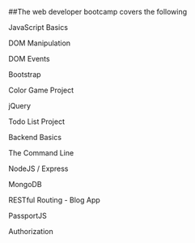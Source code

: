 ##The web developer bootcamp covers the following

JavaScript Basics

DOM Manipulation

DOM Events

Bootstrap

Color Game Project

jQuery

Todo List Project

Backend Basics

The Command Line

NodeJS / Express

MongoDB

RESTful Routing - Blog App

PassportJS

Authorization